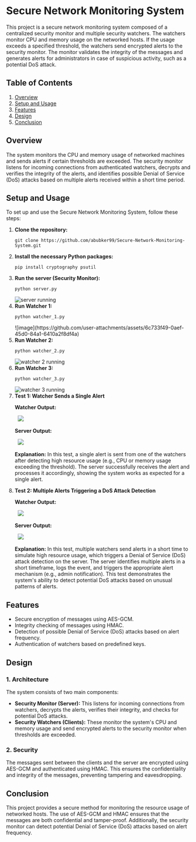 <h1>Secure Network Monitoring System</h1>

<p>This project is a secure network monitoring system composed of a centralized security monitor and multiple security watchers. The watchers monitor CPU and memory usage on the networked hosts. If the usage exceeds a specified threshold, the watchers send encrypted alerts to the security monitor. The monitor validates the integrity of the messages and generates alerts for administrators in case of suspicious activity, such as a potential DoS attack.</p>

<h2>Table of Contents</h2>
<ol>
    <li><a href="#overview">Overview</a></li>
    <li><a href="#installation">Setup and Usage</a></li>
    <li><a href="#features">Features</a></li>
    <li><a href="#design">Design</a></li>
    <li><a href="#conclusion">Conclusion</a></li>
</ol>

<h2 id="overview">Overview</h2>
<p>The system monitors the CPU and memory usage of networked machines and sends alerts if certain thresholds are exceeded. The security monitor listens for incoming connections from authenticated watchers, decrypts and verifies the integrity of the alerts, and identifies possible Denial of Service (DoS) attacks based on multiple alerts received within a short time period.</p>

<h2 id="installation">Setup and Usage</h2>
<p>To set up and use the Secure Network Monitoring System, follow these steps:</p>
<ol>
    <li><strong>Clone the repository:</strong>
        <pre><code>git clone https://github.com/abubker99/Secure-Network-Monitoring-System.git</code></pre>
    </li>
    <li><strong>Install the necessary Python packages:</strong>
        <pre><code>pip install cryptography psutil</code></pre>
    </li>
    <li><strong>Run the server (Security Monitor):</strong>
        <pre><code>python server.py</code></pre>
        <img src="https://github.com/user-attachments/assets/2cb054ab-036d-47a0-b9fb-dfb7bce69952" alt="server running" />
    </li>
    <li><strong>Run Watcher 1:</strong>
        <pre><code>python watcher_1.py</code></pre>
        ![image](https://github.com/user-attachments/assets/6c733f49-0aef-45d0-84a1-6410a2f8df4a)
    </li>
    <li><strong>Run Watcher 2:</strong>
        <pre><code>python watcher_2.py</code></pre>
        <img src="https://github.com/user-attachments/assets/cbb417b5-2510-4199-8bf2-8a2836f0ceb0" alt="watcher 2 running" />
    </li>
    <li><strong>Run Watcher 3:</strong>
        <pre><code>python watcher_3.py</code></pre>
        <img src="https://github.com/user-attachments/assets/9b3f29ad-c05c-40eb-afd6-36b1fc7a672a" alt="watcher 3 running" />
    </li>
    <li><strong>Test 1: Watcher Sends a Single Alert</strong>
        <p><strong>Watcher Output:</strong></p>
        <pre> <img src="https://github.com/user-attachments/assets/cbb417b5-2510-4199-8bf2-8a2836f0ceb0"/> </pre>
        <p><strong>Server Output:</strong></p>
        <pre> <img src="https://github.com/user-attachments/assets/9b3f29ad-c05c-40eb-afd6-36b1fc7a672a"/> </pre>
        <p><strong>Explanation:</strong> In this test, a single alert is sent from one of the watchers after detecting high resource usage (e.g., CPU or memory usage exceeding the threshold). The server successfully receives the alert and processes it accordingly, showing the system works as expected for a single alert.</p>
    </li>
    <li><strong>Test 2: Multiple Alerts Triggering a DoS Attack Detection</strong>
        <p><strong>Watcher Output:</strong></p>
        <pre> <img src="https://github.com/user-attachments/assets/7281bff9-e484-4536-81a2-db5c0b72d8b9"/> </pre>
        <p><strong>Server Output:</strong></p>
        <pre> <img src="https://github.com/user-attachments/assets/ec1e3285-7eea-44b8-a1de-6ee16091f284"/> </pre>
        <p><strong>Explanation:</strong> In this test, multiple watchers send alerts in a short time to simulate high resource usage, which triggers a Denial of Service (DoS) attack detection on the server. The server identifies multiple alerts in a short timeframe, logs the event, and triggers the appropriate alert mechanism (e.g., admin notification). This test demonstrates the system's ability to detect potential DoS attacks based on unusual patterns of alerts.</p>
    </li>
</ol>


<h2 id="features">Features</h2>
<ul>
    <li>Secure encryption of messages using AES-GCM.</li>
    <li>Integrity checking of messages using HMAC.</li>
    <li>Detection of possible Denial of Service (DoS) attacks based on alert frequency.</li>
    <li>Authentication of watchers based on predefined keys.</li>
</ul>

<h2 id="design">Design</h2>
<h3>1. Architecture</h3>
<p>The system consists of two main components:</p>
<ul>
    <li><strong>Security Monitor (Server):</strong> This listens for incoming connections from watchers, decrypts the alerts, verifies their integrity, and checks for potential DoS attacks.</li>
    <li><strong>Security Watchers (Clients):</strong> These monitor the system's CPU and memory usage and send encrypted alerts to the security monitor when thresholds are exceeded.</li>
</ul>

<h3>2. Security</h3>
<p>The messages sent between the clients and the server are encrypted using AES-GCM and authenticated using HMAC. This ensures the confidentiality and integrity of the messages, preventing tampering and eavesdropping.</p>

<h2 id="conclusion">Conclusion</h2>
<p>This project provides a secure method for monitoring the resource usage of networked hosts. The use of AES-GCM and HMAC ensures that the messages are both confidential and tamper-proof. Additionally, the security monitor can detect potential Denial of Service (DoS) attacks based on alert frequency.</p>
